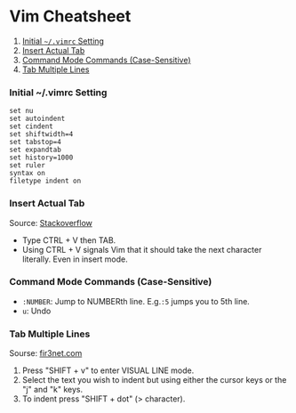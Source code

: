 # Vim Cheatsheet
1. [Initial `~/.vimrc` Setting](#initial-vimrc-setting)
1. [Insert Actual Tab](#insert-actual-tab)
1. [Command Mode Commands (Case-Sensitive)](#command-mode-commands-case-sensitive)
1. [Tab Multiple Lines](#tab-multiple-lines)
### Initial ~/.vimrc Setting
```vim
set nu
set autoindent
set cindent
set shiftwidth=4
set tabstop=4
set expandtab
set history=1000
set ruler
syntax on
filetype indent on
```
### Insert Actual Tab
Source: [Stackoverflow](https://stackoverflow.com/questions/6951672/how-can-i-insert-a-real-tab-character-in-vim/6951704)  
- Type CTRL + V then TAB.
- Using CTRL + V signals Vim that it should take the next character literally. Even in insert mode.
### Command Mode Commands (Case-Sensitive)
- `:NUMBER`: Jump to NUMBERth line. E.g.`:5` jumps you to 5th line.
- `u`: Undo
### Tab Multiple Lines
Sourse: [fir3net.com](https://www.fir3net.com/UNIX/General/how-do-i-tab-multiple-lines-within-vi.html)
1. Press "SHIFT + v" to enter VISUAL LINE mode.
1. Select the text you wish to indent but using either the cursor keys or the "j" and "k" keys.
1. To indent press "SHIFT + dot" (> character).
